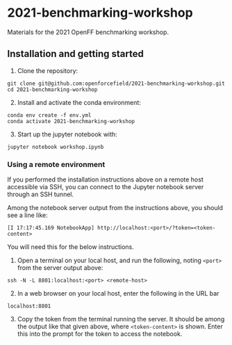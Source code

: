 # 2021-benchmarking-workshop

Materials for the 2021 OpenFF benchmarking workshop.

## Installation and getting started

1. Clone the repository:

```
git clone git@github.com:openforcefield/2021-benchmarking-workshop.git
cd 2021-benchmarking-workshop
```

2. Install and activate the conda environment:

```
conda env create -f env.yml
conda activate 2021-benchmarking-workshop
```

3. Start up the jupyter notebook with:

```
jupyter notebook workshop.ipynb
```

### Using a remote environment

If you performed the installation instructions above on a remote host accessible via SSH,
you can connect to the Jupyter notebook server through an SSH tunnel.

Among the notebook server output from the instructions above, you should see a line like:

```
[I 17:17:45.169 NotebookApp] http://localhost:<port>/?token=<token-content>
```

You will need this for the below instructions.

1. Open a terminal on your local host, and run the following, noting `<port>` from the server output above:

```
ssh -N -L 8801:localhost:<port> <remote-host>
```

2. In a web browser on your local host, enter the following in the URL bar

```
localhost:8801
```

3. Copy the token from the terminal running the server.
   It should be among the output like that given above, where `<token-content>` is shown.
   Enter this into the prompt for the token to access the notebook.
